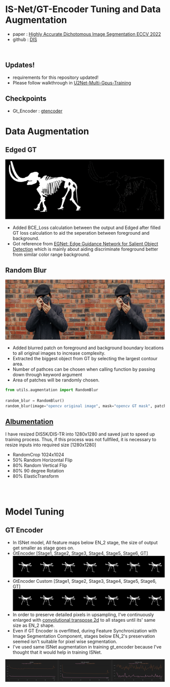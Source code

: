 <h1>
    IS-Net/GT-Encoder Tuning and Data Augmentation
</h1>

- paper : [Highly Accurate Dichotomous Image Segmentation ECCV 2022](https://arxiv.org/pdf/2203.03041.pdf)
- github : [DIS](https://github.com/xuebinqin/DIS)

<br>

## Updates!
- requirements for this repository updated!
- Please follow walkthrough in [U2Net-Multi-Gpus-Training](https://github.com/skuley/U2Net-Multi-Gpus-Training)

## Checkpoints
- Gt_Encoder : [gtencoder](https://drive.google.com/drive/folders/17zk1NtoYAEtZPTh3ABqRIc1WQm0tm86n?usp=sharing)

# Data Augmentation
## Edged GT
<img src="sample_images/GT_augementation.png">

- Added BCE_Loss calculation between the output and Edged after filled GT loss calculation to aid the seperation between foreground and background.
- Got reference from [EGNet: Edge Guidance Network for Salient Object Detection](https://arxiv.org/pdf/1908.08297.pdf) which is mainly about aiding discriminate foreground better from similar color range background.

## Random Blur
<img src="sample_images/random_blur.png">

- Added blurred patch on foreground and background boundary locations to all original images to increase complexity.
- Extracted the biggest object from GT by selecting the largest contour area.
- Number of pathces can be chosen when calling function by passing down through keyword argument
- Area of patches will be randomly chosen.

```python
from utils.augmentation import RandomBlur

random_blur = RandomBlur()
random_blur(image="opencv original image", mask="opencv GT mask", patches=2, patch_size=20)
```

## [Albumentation](https://albumentations.ai/) 
I have resized DIS5K/DIS-TR into 1280x1280 and saved just to speed up training process. Thus, if this process was not fullfiled, it is necessary to resize inputs into required size [1280x1280]
- RandomCrop 1024x1024
- 50% Random Horizontal Flip
- 80% Random Vertical Flip
- 80% 90 degree Rotation
- 80% ElasticTransform

<br><br>
# Model Tuning
## GT Encoder 
- In ISNet model, All feature maps below EN_2 stage, the size of output get smaller as stage goes on.
- GtEncoder [Stage1, Stage2, Stage3, Stage4, Stage5, Stage6, GT]
<img src="sample_images/gt_encoder_stages.png"><br>
- GtEncoder Custom [Stage1, Stage2, Stage3, Stage4, Stage5, Stage6, GT]
<img src="sample_images/gt_encoder_custom_stages.png"><br>
- In order to preserve detailed pixels in upsampling, I've continuously enlarged with [convolutional transpose 2d]() to all stages until its' same size as EN_2 shape.
- Even if GT Encoder is overfitted, during Feature Synchronization with Image Segmentation Component, stages below EN_2's preservation seemed isn't suitable for pixel wise segmentation.
- I've used same ISNet augmentation in training gt_encoder because I've thought that it would help in training ISNet.
<img src="sample_images/gt_encoder_wandb.png">

